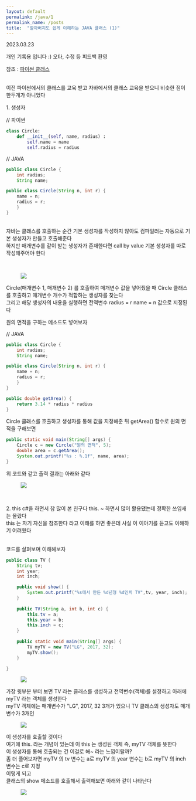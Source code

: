 ```yaml
---
layout: default
permalink: /java/1
permalink_name: /posts
title:  "할아버지도 쉽게 이해하는 JAVA 클래스 (1)"
---
```


<p class="date">2023.03.23</p>

<p class="caution">개인 기록용 입니다 :)
오타, 수정 등 피드백 환영</p>


참조 : 
<a href="https://dasfef.github.io/python/1">파이썬 클래스</a>

<br>
이전 파이썬에서의 클래스를 교육 받고
자바에서의 클래스 교육을 받으니
비슷한 점이 한두개가 아니었다
<br>

<span class="mini-title">1. 생성자</span>

// 파이썬
```python
class Circle:
    def __init__(self, name, radius) :
        self.name = name
        self.radius = radius
```

// JAVA
```java
public class Circle {
    int radius;
    String name;

public class Circle(String n, int r) {
    name = n;
    radius = r;
    }
}
```

<br>
자바는 클래스를 호출하는 순간
기본 생성자를 작성하지 않아도
컴파일러는 자동으로 
기본 생성자가 만들고 호출해준다​<br>
하지만 매개변수를 같이 받는
생성자가 존재한다면
call by value
기본 생성자를 따로
작성해주어야 한다

​<figure class="fig">
<img class="image" src="../contents/imgs/java/1.png">
</figure>

Circle(매개변수 1, 매개변수 2) 를 호출하여
매개변수 값을 넣어줬을 때
Circle 클래스를 호출하고
매개변수 개수가
적합하는 생성자를 찾는다​<br>
그리고 해당 생성자의 내용을 실행하면
전역변수 
radius = r
name = n
값으로 지정된다<br>

원의 면적을 구하는 메소드도 넣어보자

// JAVA
```java
public class Circle {
    int radius;
    String name;

public class Circle(String n, int r) {
    name = n;
    radius = r;
    }
}

public double getArea() {
    return 3.14 * radius * radius
}
```

Circle 클래스를 호출하고
생성자를 통해 값을 지정해준 뒤
getArea() 함수로
원의 면적을 구해보면

```java
public static void main(String[] args) {
    Circle c = new Circle("원의 면적", 5);
    double area = c.getArea();
    System.out.printf("%s : %.1f", name, area);
}
```

위 코드와 같고
출력 결과는 아래와 같다

<figure class="fig">
<img class="image" src="../contents/imgs/java/2.png">
</figure>​
​
<br>

<span class="mini-title">2. this</span>
c#을 하면서 참 많이 본 친구다
this. ~ 하면서 많이 활용됐는데
정확한 쓰임새는 몰랐다​<br>
this 는 자기 자신을 참조한다
라고 이해를 하면 좋은데
사실 이 이야기를 듣고도 이해하기 어려웠다<br>​

코드를 살펴보며 이해해보자
```java
public class TV {
	String tv;
	int year;
	int inch;

	public void show() {
		System.out.printf("%s에서 만든 %d년형 %d인치 TV",tv, year, inch);
	}
	
	public TV(String a, int b, int c) {
		this.tv = a;
		this.year = b;
		this.inch = c;
	}
	
	public static void main(String[] args) {
		TV myTV = new TV("LG", 2017, 32);
		myTV.show();
	}

}
```
<figure class="fig">
<img class="image" src="../contents/imgs/java/3.png">
</figure>

가장 윗부분 부터 보면
TV 라는 클래스를 생성하고
전역변수(객체)를 설정하고
아래에 myTV 라는 객체를 생성한다<br>
myTV 객체에는 매개변수가
"LG", 2017, 32 3개가 있으니
TV 클래스의 생성자도
매개변수가 3개인
<figure class="fig">
<img class="image" src="../contents/imgs/java/4.png">
</figure>
이 생성자를 호출할 것이다<br>
​여기에 this. 라는 개념이 있는데
이 this 는
생성된 객체
즉, myTV 객체를 뜻한다<br>
이 생성자를 통해 호출되는 건 이걸로 해~
라는 느낌이랄까?<br>
좀 더 풀어보자면
myTV 의 tv 변수는 a로
myTV 의 year 변수는 b로
myTV 의 inch 변수는 c로 지정<br>
​이렇게 되고<br>
클래스의 show 메소드를 호출해서
출력해보면 아래와 같이 나타난다
<figure class="fig">
<img class="image" src="../contents/imgs/java/5.png">
</figure>
​


